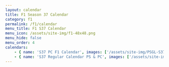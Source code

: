 ```yaml
---
layout: calendar
title: F1 Season 37 Calendar
category: f1
permalink: /f1/calendar
menu_title: F1 S37 Calendar
menu_icon: /assets/site-img/f1-48x48.png
menu_hide: false
menu_order: 4
calendars:
    - { name: 'S37 PC F1 Calendar', images: ['/assets/site-img/PSGL-S37-Calendar-PC-F1.jpg'], width: 1200, height: 675 }
    - { name: 'S37 Regular Calendar PS & PC', images: ['/assets/site-img/PSGL-S37-Calendar-Regular.jpg'], width: 1200, height: 675 }
---
```

